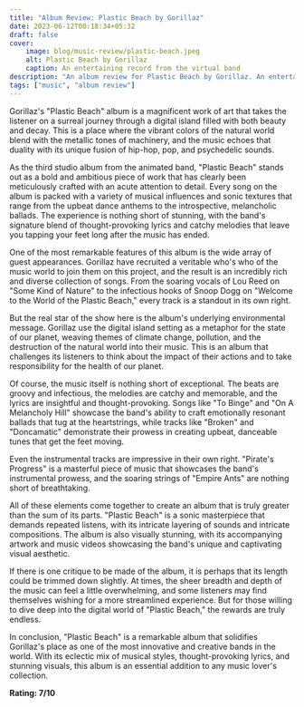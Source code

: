 ```yaml
---
title: "Album Review: Plastic Beach by Gorillaz"
date: 2023-06-12T00:18:34+05:32
draft: false
cover: 
    image: blog/music-review/plastic-beach.jpeg
    alt: Plastic Beach by Gorillaz
    caption: An entertaining record from the virtual band
description: "An album review for Plastic Beach by Gorillaz. An entertaining record from the virtual band."
tags: ["music", "album review"]
---
```


Gorillaz's "Plastic Beach" album is a magnificent work of art that takes the listener on a surreal journey through a digital island filled with both beauty and decay. This is a place where the vibrant colors of the natural world blend with the metallic tones of machinery, and the music echoes that duality with its unique fusion of hip-hop, pop, and psychedelic sounds.

As the third studio album from the animated band, "Plastic Beach" stands out as a bold and ambitious piece of work that has clearly been meticulously crafted with an acute attention to detail. Every song on the album is packed with a variety of musical influences and sonic textures that range from the upbeat dance anthems to the introspective, melancholic ballads. The experience is nothing short of stunning, with the band's signature blend of thought-provoking lyrics and catchy melodies that leave you tapping your feet long after the music has ended.

One of the most remarkable features of this album is the wide array of guest appearances. Gorillaz have recruited a veritable who's who of the music world to join them on this project, and the result is an incredibly rich and diverse collection of songs. From the soaring vocals of Lou Reed on "Some Kind of Nature" to the infectious hooks of Snoop Dogg on "Welcome to the World of the Plastic Beach," every track is a standout in its own right.

But the real star of the show here is the album's underlying environmental message. Gorillaz use the digital island setting as a metaphor for the state of our planet, weaving themes of climate change, pollution, and the destruction of the natural world into their music. This is an album that challenges its listeners to think about the impact of their actions and to take responsibility for the health of our planet.

Of course, the music itself is nothing short of exceptional. The beats are groovy and infectious, the melodies are catchy and memorable, and the lyrics are insightful and thought-provoking. Songs like "To Binge" and "On A Melancholy Hill" showcase the band's ability to craft emotionally resonant ballads that tug at the heartstrings, while tracks like "Broken" and "Doncamatic" demonstrate their prowess in creating upbeat, danceable tunes that get the feet moving.

Even the instrumental tracks are impressive in their own right. "Pirate's Progress" is a masterful piece of music that showcases the band's instrumental prowess, and the soaring strings of "Empire Ants" are nothing short of breathtaking.

All of these elements come together to create an album that is truly greater than the sum of its parts. "Plastic Beach" is a sonic masterpiece that demands repeated listens, with its intricate layering of sounds and intricate compositions. The album is also visually stunning, with its accompanying artwork and music videos showcasing the band's unique and captivating visual aesthetic.

If there is one critique to be made of the album, it is perhaps that its length could be trimmed down slightly. At times, the sheer breadth and depth of the music can feel a little overwhelming, and some listeners may find themselves wishing for a more streamlined experience. But for those willing to dive deep into the digital world of "Plastic Beach," the rewards are truly endless.

In conclusion, "Plastic Beach" is a remarkable album that solidifies Gorillaz's place as one of the most innovative and creative bands in the world. With its eclectic mix of musical styles, thought-provoking lyrics, and stunning visuals, this album is an essential addition to any music lover's collection.

**Rating: 7/10**